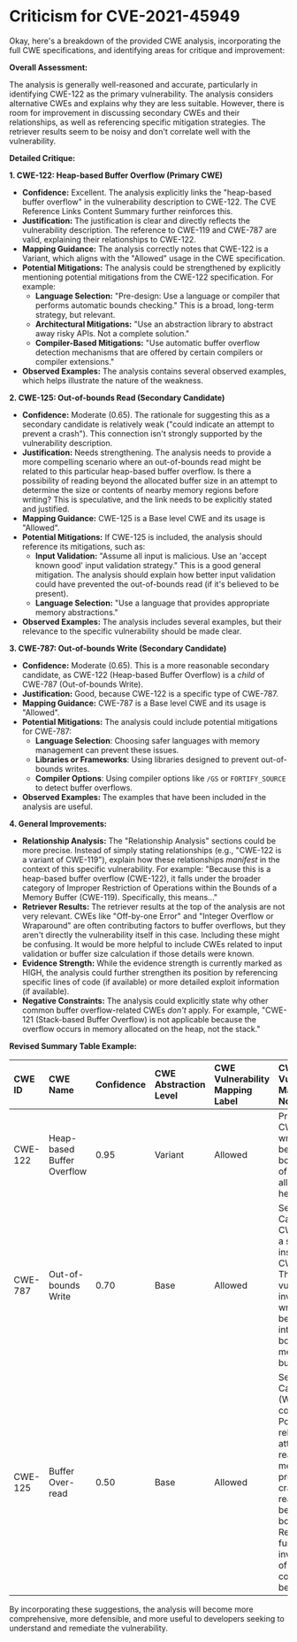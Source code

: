 # Criticism for CVE-2021-45949

Okay, here's a breakdown of the provided CWE analysis, incorporating the full CWE specifications, and identifying areas for critique and improvement:

**Overall Assessment:**

The analysis is generally well-reasoned and accurate, particularly in identifying CWE-122 as the primary vulnerability. The analysis considers alternative CWEs and explains why they are less suitable. However, there is room for improvement in discussing secondary CWEs and their relationships, as well as referencing specific mitigation strategies. The retriever results seem to be noisy and don't correlate well with the vulnerability.

**Detailed Critique:**

**1. CWE-122: Heap-based Buffer Overflow (Primary CWE)**

*   **Confidence:** Excellent. The analysis explicitly links the "heap-based buffer overflow" in the vulnerability description to CWE-122. The CVE Reference Links Content Summary further reinforces this.
*   **Justification:** The justification is clear and directly reflects the vulnerability description.  The reference to CWE-119 and CWE-787 are valid, explaining their relationships to CWE-122.
*   **Mapping Guidance:** The analysis correctly notes that CWE-122 is a Variant, which aligns with the "Allowed" usage in the CWE specification.
*   **Potential Mitigations:** The analysis could be strengthened by explicitly mentioning potential mitigations from the CWE-122 specification. For example:
    *   **Language Selection:** "Pre-design: Use a language or compiler that performs automatic bounds checking." This is a broad, long-term strategy, but relevant.
    *   **Architectural Mitigations:** "Use an abstraction library to abstract away risky APIs. Not a complete solution."
    *   **Compiler-Based Mitigations:** "Use automatic buffer overflow detection mechanisms that are offered by certain compilers or compiler extensions."
*   **Observed Examples:** The analysis contains several observed examples, which helps illustrate the nature of the weakness.

**2. CWE-125: Out-of-bounds Read (Secondary Candidate)**

*   **Confidence:** Moderate (0.65). The rationale for suggesting this as a secondary candidate is relatively weak ("could indicate an attempt to prevent a crash"). This connection isn't strongly supported by the vulnerability description.
*   **Justification:** Needs strengthening.  The analysis needs to provide a more compelling scenario where an out-of-bounds read might be related to this particular heap-based buffer overflow.  Is there a possibility of reading beyond the allocated buffer size in an attempt to determine the size or contents of nearby memory regions before writing? This is speculative, and the link needs to be explicitly stated and justified.
*   **Mapping Guidance:** CWE-125 is a Base level CWE and its usage is "Allowed".
*   **Potential Mitigations:** If CWE-125 is included, the analysis should reference its mitigations, such as:
    *   **Input Validation:** "Assume all input is malicious. Use an 'accept known good' input validation strategy." This is a good general mitigation.  The analysis should explain how better input validation could have prevented the out-of-bounds read (if it's believed to be present).
    *   **Language Selection:** "Use a language that provides appropriate memory abstractions."
*   **Observed Examples:** The analysis includes several examples, but their relevance to the specific vulnerability should be made clear.

**3. CWE-787: Out-of-bounds Write (Secondary Candidate)**

*   **Confidence:** Moderate (0.65). This is a more reasonable secondary candidate, as CWE-122 (Heap-based Buffer Overflow) is a *child* of CWE-787 (Out-of-bounds Write).
*   **Justification:** Good, because CWE-122 is a specific type of CWE-787.
*   **Mapping Guidance:** CWE-787 is a Base level CWE and its usage is "Allowed".
*   **Potential Mitigations:** The analysis could include potential mitigations for CWE-787:
    *   **Language Selection**: Choosing safer languages with memory management can prevent these issues.
    *   **Libraries or Frameworks**: Using libraries designed to prevent out-of-bounds writes.
    *   **Compiler Options**: Using compiler options like `/GS` or `FORTIFY_SOURCE` to detect buffer overflows.
*   **Observed Examples:** The examples that have been included in the analysis are useful.

**4. General Improvements:**

*   **Relationship Analysis:** The "Relationship Analysis" sections could be more precise.  Instead of simply stating relationships (e.g., "CWE-122 is a variant of CWE-119"), explain how these relationships *manifest* in the context of this specific vulnerability.  For example:  "Because this is a heap-based buffer overflow (CWE-122), it falls under the broader category of Improper Restriction of Operations within the Bounds of a Memory Buffer (CWE-119). Specifically, this means..."
*   **Retriever Results:** The retriever results at the top of the analysis are not very relevant. CWEs like "Off-by-one Error" and "Integer Overflow or Wraparound" are often contributing factors to buffer overflows, but they aren't directly the vulnerability itself in this case. Including these might be confusing.  It would be more helpful to include CWEs related to input validation or buffer size calculation if those details were known.
*   **Evidence Strength:** While the evidence strength is currently marked as HIGH, the analysis could further strengthen its position by referencing specific lines of code (if available) or more detailed exploit information (if available).
*   **Negative Constraints:** The analysis could explicitly state why other common buffer overflow-related CWEs *don't* apply. For example, "CWE-121 (Stack-based Buffer Overflow) is not applicable because the overflow occurs in memory allocated on the heap, not the stack."

**Revised Summary Table Example:**

| CWE ID  | CWE Name                     | Confidence | CWE Abstraction Level | CWE Vulnerability Mapping Label | CWE-Vulnerability Mapping Notes                                                                                                                                                                               |
| :------- | :--------------------------- | :--------- | :-------------------- | :------------------------------ | :------------------------------------------------------------------------------------------------------------------------------------------------------------------------------------------------------------- |
| CWE-122 | Heap-based Buffer Overflow   | 0.95       | Variant               | Allowed                         | Primary CWE. Data is written beyond the boundaries of an allocated heap buffer.                                                                                                                          |
| CWE-787 | Out-of-bounds Write          | 0.70       | Base               | Allowed                         | Secondary Candidate. CWE-122 is a specialized instance of CWE-787. The vulnerability involves writing data beyond the intended bounds of a memory buffer.                                                    |
| CWE-125 | Buffer Over-read             | 0.50       | Base               | Allowed                         | Secondary Candidate. (Weak connection) Possibly related to attempts to read buffer metadata or prevent crashes by reading beyond boundaries.  Requires further investigation of specific code behavior. |

By incorporating these suggestions, the analysis will become more comprehensive, more defensible, and more useful to developers seeking to understand and remediate the vulnerability.